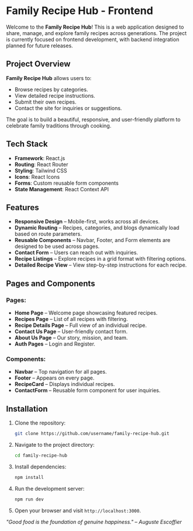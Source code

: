 # Family Recipe Hub - Frontend

Welcome to the **Family Recipe Hub**! This is a web application designed to share, manage, and explore family recipes across generations. The project is currently focused on frontend development, with backend integration planned for future releases.

## Project Overview
**Family Recipe Hub** allows users to:
- Browse recipes by categories.
- View detailed recipe instructions.
- Submit their own recipes.
- Contact the site for inquiries or suggestions.

The goal is to build a beautiful, responsive, and user-friendly platform to celebrate family traditions through cooking.

## Tech Stack
- **Framework**: React.js
- **Routing**: React Router
- **Styling**: Tailwind CSS
- **Icons**: React Icons
- **Forms**: Custom reusable form components
- **State Management**: React Context API

## Features
- **Responsive Design** – Mobile-first, works across all devices.
- **Dynamic Routing** – Recipes, categories, and blogs dynamically load based on route parameters.
- **Reusable Components** – Navbar, Footer, and Form elements are designed to be used across pages.
- **Contact Form** – Users can reach out with inquiries.
- **Recipe Listings** – Explore recipes in a grid format with filtering options.
- **Detailed Recipe View** – View step-by-step instructions for each recipe.

## Pages and Components
### Pages:
- **Home Page** – Welcome page showcasing featured recipes.
- **Recipes Page** – List of all recipes with filtering.
- **Recipe Details Page** – Full view of an individual recipe.
- **Contact Us Page** – User-friendly contact form.
- **About Us Page** – Our story, mission, and team.
- **Auth Pages** – Login and Register.

### Components:
- **Navbar** – Top navigation for all pages.
- **Footer** – Appears on every page.
- **RecipeCard** – Displays individual recipes.
- **ContactForm** – Reusable form component for user inquiries.

## Installation
1. Clone the repository:
   ```bash
   git clone https://github.com/username/family-recipe-hub.git
   ```
2. Navigate to the project directory:
   ```bash
   cd family-recipe-hub
   ```
3. Install dependencies:
   ```bash
   npm install
   ```
4. Run the development server:
   ```bash
   npm run dev
   ```
5. Open your browser and visit `http://localhost:3000`.


_"Good food is the foundation of genuine happiness." – Auguste Escoffier_

